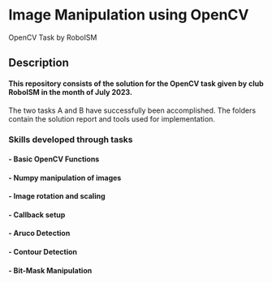 # Image Manipulation using OpenCV
OpenCV Task by RoboISM

## Description
#### This repository consists of the solution for the OpenCV task given by club RoboISM in the month of July 2023. 
The two tasks A and B have successfully been accomplished. The folders contain the solution report and tools used for implementation.

### Skills developed through tasks
#### - Basic OpenCV Functions
#### - Numpy manipulation of images
#### - Image rotation and scaling
#### - Callback setup
#### - Aruco Detection
#### - Contour Detection
#### - Bit-Mask Manipulation
